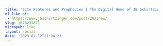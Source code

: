 ```yaml
---
title: "Site Features and Prophecies | The Digital Home of JB Schirtzinger"
mf-like-of:
 - https://www.jbschirtzinger.com/post/2023new/
slug: 1676235871
micropub: like
layout: social
date: '2023-02-12T21:04:31'
---
```

